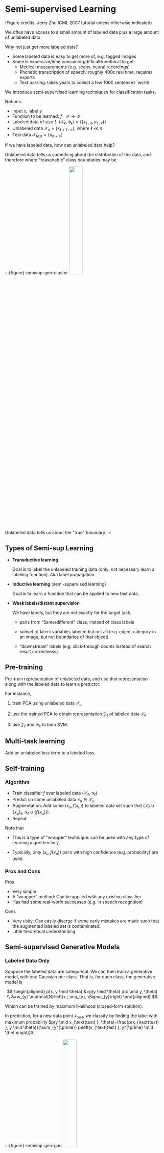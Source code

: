 # Semi-supervised Learning

(Figure credits: Jerry Zhu ICML 2007 tutorial unless otherwise indicated)


We often have access to a small amount of labeled data plus a large amount of unlabeled data.

Why not just get more labeled data?
- Some labeled data is easy to get more of, e.g. tagged images
- Some is expensive/time consuming/difficult/unethical to get:
  - Medical measurements (e.g. scans, neural recordings)
  - Phonetic transcription of speech: roughly 400x real time, requires
experts
  - Text parsing: takes years to collect a few 1000 sentences’ worth

We introduce semi-supervised learning techniques for classification tasks.

Notions:

- Input $x$, label $y$
- Function to be learned: $f:\mathcal{X} \rightarrow \mathcal{Y}$
- Labeled data of size $\ell$: $(\mathcal{X}_\ell, \mathcal{Y}_\ell) = \left\{ (x_{1:\ell}, y_{1:\ell}) \right\}$
- Unlabeled data $\mathcal{X}_u = \left\{ x_{\ell + 1:n} \right\}$, where $\ell \ll n$
- Test data $\mathcal{X}_{test} = \left\{ x_{n+1:} \right\}$


If we have labeled data, how can unlabeled data help?

Unlabeled data tells us something about the distribution of the data, and therefore where “reasonable” class boundaries may be.

:::{figure} semisup-gen-cluster
<img src="../imgs/semisup-gen-cluster.png" width = "30%" alt=""/>

Unlabeled data tells us about the "true" boundary.
:::


## Types of Semi-sup Learning

- **Transductive learning**

  Goal is to label the unlabeled training data (only. not necessary learn a labeling function). Aka label propagation.

- **Inductive learning** (semi-supervised learning)

  Goal is to learn a function that can be applied to new test data.

- **Weak labels/distant supervision**

  We have labels, but they are not exactly for the target task.

  - pairs from “Same/different” class, instead of class labels

  - subset of latent variables labeled but not all (e.g. object category
in an image, but not boundaries of that object)

  - “downstream” labels (e.g. click-through counts instead of search
result correctness)


## Pre-training

Pre-train representation of unlabeled data, and use that representation along with the labeled data to learn a predictor.

For instance,

1. train PCA using unlabeled data $\mathcal{X}_u$

2. use the trained PCA to obtain representation $\mathcal{Z}_\ell$ of labeled data $\mathcal{X} _\ell$

3. use $\mathcal{Z}_\ell$ and $\mathcal{Y}_\ell$ to train SVM.

## Multi-task learning

Add an unlabeled loss term to a labeled loss.


## Self-training

### Algorithm

- Train classifier $f$ over labeled data $\left( \mathcal{X} _\ell, \mathcal{Y} _\ell \right)$
- Predict on some unlabeled data $x_u \in \mathcal{X}_u$
- Augmentation: Add some $(x_u, f(x_u))$ to labeled data set such that $\left( \mathcal{X}_\ell \cup \left\{ x_u \right\} _\ell, \mathcal{Y} _\ell \cup \left\{ f(x_u) \right\} \right)$.
- Repeat

Note that

- This is a type of "wrapper" technique: can be used with any type of learning algorithm for $f$.

- Typically, only $(x_u, f(x_u))$ pairs with high confidence (e.g. probability) are used.

### Pros and Cons

Pros

- Very simple
- A “wrapper” method: Can be applied with any existing classifier
- Has had some real-world successes (e.g. in speech recognition)

Cons

- Very risky: Can easily diverge if some early mistakes are made such that the augmented labeled set is contaminated.
- Little theoretical understanding


## Semi-supervised Generative Models

### Labeled Data Only

Suppose the labeled data are categorical. We can then train a generative model, with one Gaussian per class. That is, for each class, the generative model is

$$
\begin{aligned}
p(x, y \mid \theta) &=p(y \mid \theta) p(x \mid y, \theta) \\
&=w_{y} \mathcal{N}\left(x ; \mu_{y}, \Sigma_{y}\right)
\end{aligned}
$$

Which can be trained by maximum likelihood (closed-form solution).

In prediction, for a new data point $x_{\text{test} }$, we classify by finding the label with maximum probability $p(y \mid x_{\text{test} }, \theta)=\frac{p(x_{\text{test} }, y \mid \theta)}{\sum_{y^{\prime}} p\left(x_{\text{test} }, y^{\prime} \mid \theta\right)}$.

:::{figure} semisup-gen-gau
<img src="../imgs/semisup-gen-gau.png" width = "30%" alt=""/>

Train a Gaussian for each class
:::

### Available Unlabeled Data

Suppose now we have unlabeled data as below. Clearly, the classifier boundaries above are not accurate.

:::{figure} semisup-gen-comparison
<img src="../imgs/semisup-gen-comparison.png" width = "50%" alt=""/>

Labeled and unlabeled data.
:::

To improve it, we can do MLE using both labeled and unlabeled data. The joint log-likelihood is

$$
\begin{aligned}
\log p\left(\mathcal{X} _{\ell}, \mathcal{Y} _{\ell}, \mathcal{X} _{u} \mid \theta\right) &=\sum_{i=1}^{\ell} \log p\left(y_{i} \mid \theta\right) p\left(x_{i} \mid y_{i}, \theta\right) \\
&+\sum_{j=\ell+1}^{\ell+u} \log \left(\sum_{y} p(y \mid \theta) p\left(x_{j} \mid y, \theta\right)\right)
\end{aligned}
$$

where on RHS

- the first term is log-likelihood for labeled data
- the second term is log-likelihood for unlabeled data, assume it from mixtures Gaussian.

Now we have hidden variables (labels of $x_u$), so we can use EM. Same as EM for general Gaussian mixture learning, but some of the latent variables (component assignments) are hard labels while the rest are posteriors (as usual).

This method

- Can be applied to other generative models, e.g. hidden Markov models (speech, text, video, other time series)
- Amounts to doing EM for the appropriate model, **treating unseen labels as latent variables**.

### cf. Gaussian Mixtures

[Gaussian mixtures](../34-clustering/41-gaussian-mixtures) are clustering models. Given $\mathcal{X} _u$, and number of class, say $k$, then we can train Gaussian mixtures to learn $k$ distribution functions for $\mathcal{X} _u$. However, we don't know the **mapping** from cluster index to the class index -- given a new data point $x_{\text{test} }$, we cannot do classification.

Labeled data help to find such mapping.

### Pros and Cons

Semi-supervised generative models inherit many of the qualities of generative models

- If the model is a good fit to the data, can be very effective
- Provides an intuitive, clear probabilistic interpretation
- But, doesn’t work well if we don’t have an accurate generative model for the unlabeled data
- And, sometimes we’d rather classify with a non-generative model

(cluster-then-label)=
## Cluster-then-label

Clustering techniques can be used for classification. Suppose there are $k$ categories. Algorithms are:

1. Cluster all labeled and unlabeled features $\mathcal{X} _\ell \cup \mathcal{X} _u$ to $k$ clusters.

2. For each proposed cluster, we need to find a mapping to the true class. One greedy method is to find the majority label in that cluster.

This makes fewer assumptions about the data distribution (unlike generative models), but also more unstable.


## Graph-based Algorithms

Some data don't fit simple generative models, and more complex generative models are hard to learn. We can use graph-based algorithms. Here we introduce a label propagation algorithm via random walk.

:::{figure} semisup-gb-data
<img src="../imgs/semisup-gb-data.png" width = "30%" alt=""/>

An example of graph-based labeled and unlabeled data.
:::

Like graph-based dimensionality reduction methods, we create an induced graph from the data set. Assume binary data. The algorithm is

1. Start from any node $i$ and walk to node $j$ with probability $\frac{w_{ij}}{\sum _{k \in N(i)} w_{ik}}$
1. Repeat until walk to a labeled node
1. Repeat many times, and the probability of hitting a label-1 node is regarded as the posterior probability of class 1 for node $i$.

Another method to compute this probability value is

1. Initialize $f(x_i)=y_i$ for labeled nodes, and 0 for unlabeled nodes
2. For all unlabeled nodes $i$, update $f(x_{i})=\frac{\sum_{j \in N(i)} w_{i j} f\left(x_{j}\right)}{\sum_{j \in N(i)} w_{i j}}$. Repeat until convergence.

Essentially, at each iteration, we take the weighted average over the neighbors.

The $f(\cdot)$ values can alternatively be computed via an eigenproblem on the graph Laplacian.

### Pros and Cons

Pros

- Better than graph-based cluster-then-label method since it consider labels into the loss function.


Cons

- Transductive method, no out-of-sample prediction.
- Some original labels might be wrong, or we might be dealing with outliers

Sols:

- Allow labeled points to be “relabeled” with some penalty
- Define a kernel that approximates the graph similarity
- Taken together, these extensions are referred to as "manifold regularization"

For more details, see Zhu's tutorial.

## Multi-view Algorithms: Co-Training

[Blum & Mitchell 1998]


The feature vector can be naturally split into two views $x = [x^{(1)} x^{(2)}]$. E.g., $x^{(1)}=$ image pixels, $x^{(2)} =$ text description. We train two classifiers, one for each view. The idea is: The two classifiers “supervise” each other; when one is unconfident, hopefully the other one is.

### Assumptions

- $x^{(1)}$ or $x^{(2)}$ alone suffices for good classification, given enough data

- $x^{(1)}$ and $x^{(2)}$ are **independent** given the class label

:::{figure} semisup-co-training
<img src="../imgs/semisup-co-training.png" width = "50%" alt=""/>

Two views, each suffices for good classification, and independent of each other given the class label
:::

### Algorithm

- Train two classifiers, $f^{(1)}$ from $(\mathcal{X} ^{(1)}_\ell,\mathcal{Y} _\ell)$ and $f^{(2)}$ from $(\mathcal{X} ^{(2)},\mathcal{Y} _\ell)$.
- Classify two views of $\mathcal{X} _u$ with each $f^{(i)}$ separately
- Add the $k$ most-confident $(x_u,f^{(1)}(x_u))$ pairs to $f^{(2)}$’s labeled data
- Add the $k$ most-confident $(x_u,f^{(2)}(x_u))$ pairs to $f^{(1)}$’s labeled data
- Repeat

### Variants

- Co-EM: Add all unlabeled data at each step, not just the top k, with some probability based on the confidence

- Create multiple random (fake) feature splits (features are relevant but redundant)

- Generalized multi-view
  - No feature split at all
  - Just train multiple classifiers of different types
  - Classify the unlabeled data with all of the classifiers
  - Add majority vote label

### Pros and Cons

Advantage

- Wrapper method: Can be wrapped around any existing classifier and learning algorithm
- If the assumptions holds, it works very well
- Has theoretical proof

Disadvantages

- The assumptions are not often satisfied

## Others

Semi-supervised variants of specific methods

e.g. semi-supervised SVM (S3VM)
